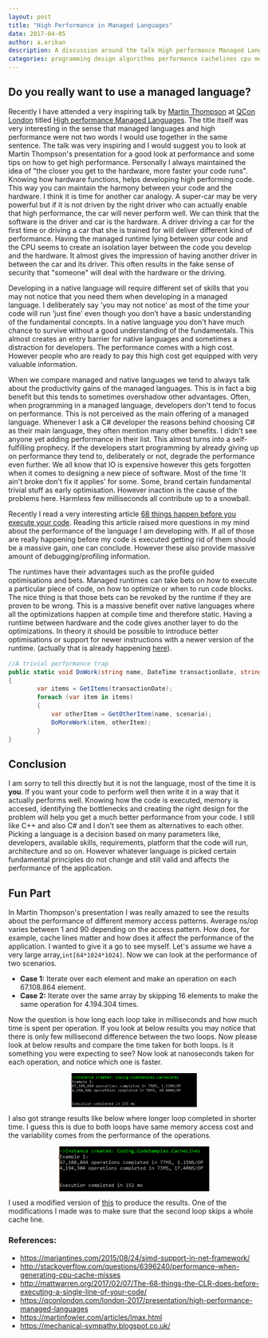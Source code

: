 ```yaml
---
layout: post
title: "High Performance in Managed Languages"
date: 2017-04-05
author: a.arikan
description: A discussion around the talk High performance Managed Languages by Martin Thompson at QCon London 2017
categories: programming design algorithms performance cachelines cpu memory
---
```

## Do you really want to use a managed language?
Recently I have attended a very inspiring talk by [Martin Thompson](https://mechanical-sympathy.blogspot.co.uk/) at [QCon London](https://qconlondon.com/) titled [High performance Managed Languages](https://qconlondon.com/london-2017/presentation/high-performance-managed-languages). The title itself was very interesting in the sense that managed languages and high performance were not two words I would use together in the same sentence. The talk was very inspiring and I would suggest you to look at Martin Thompson's presentation for a good look at performance and some tips on how to get high performance. Personally I always maintained the idea of "the closer you get to the hardware, more faster your code runs". Knowing how hardware functions, helps developing high performing code. This way you can maintain the harmony between your code and the hardware. I think it is time for another car analogy. A super-car may be very powerful but if it is not driven by the right driver who can actually enable that high performance, the car will never perform well. We can think that the software is the driver and car is the hardware. A driver driving a car for the first time or driving a car that she is trained for will deliver different kind of performance. Having the managed runtime lying between your code and the CPU seems to create an isolation layer between the code you develop and the hardware. It almost gives the impression of having another driver in between the car and its driver. This often results in the fake sense of security that "someone" will deal with the hardware or the driving. 

Developing in a native language will require different set of skills that you may not notice that you need them when developing in a managed language. I deliberately say  'you may not notice' as most of the time your code will run 'just fine' even though you don’t have a basic understanding of the fundamental concepts. In a native language you don't have much chance to survive without a good understanding of the fundamentals. This almost creates an entry barrier for native languages and sometimes a distraction for developers. The performance comes with a high cost. However people who are ready to pay this high cost get equipped with very valuable information.

When we compare managed and native languages we tend to always talk about the productivity gains of the managed languages. This is in fact a big benefit but this tends to sometimes overshadow other advantages. Often, when programming in a managed language, developers don't tend to  focus on performance. This is not perceived as the main offering of a managed language. Whenever I ask a C# developer the reasons behind choosing C# as their main language, they often mention many other benefits. I didn't see anyone yet adding performance in their list. This almost turns into a self-fulfilling prophecy. If the developers start programming by already giving up on performance they tend to, deliberately or not, degrade the performance even further. We all know that IO is expensive however this gets forgotten when it comes to designing a new piece of software. Most of the time 'It ain't broke don't fix it applies' for some. Some, brand certain fundamental trivial stuff as early optimisation. However inaction is the cause of the problems here. Harmless few milliseconds all contribute up to a snowball. 

Recently I read a very interesting article [68 things happen before you execute your code](http://mattwarren.org/2017/02/07/The-68-things-the-CLR-does-before-executing-a-single-line-of-your-code/). Reading this article raised more questions in my mind about the performance of the language I am developing with. If all of those are really happening before my code is executed getting rid of them should be a massive gain, one can conclude. However these also provide massive amount of debugging/profiling information.

The runtimes have their advantages such as the profile guided optimisations and bets. Managed runtimes can take bets on how to execute a particular piece of code, on how to optimize or when to run code blocks. The nice thing is that those bets can be revoked by the runtime if they are proven to be wrong. This is a massive benefit over native languages where all the optimizations happen at compile time and therefore static. Having a runtime between hardware and the code gives another layer to do the optimizations. In theory it should be possible to introduce better optimisations or support for newer instructions with a newer version of the runtime. (actually that is already happening [here](https://mariantines.com/2015/08/24/simd-support-in-net-framework/)). 

```csharp
//A trivial performance trap 
public static void DoWork(string name, DateTime transactionDate, string scenario)
{
        var items = GetItems(transactionDate);
        foreach (var item in items)
        {
            var otherItem = GetOtherItem(name, scenario);
	        DoMoreWork(item, otherItem);
        }
}
```

## Conclusion
I am sorry to tell this directly but it is not the language, most of the time it is **you**. If you want your code to perform well then write it in a way that it actually performs well. Knowing how the code is executed, memory is accesed, identifying the bottlenecks and creating the right design for the problem will help you get a much better performance from your code. I still like C++ and also C# and I don't see them as alternatives to each other. Picking a language is a decision based on many parameters like, developers, available skills, requirements, platform that the code will run, architecture and so on. However whatever language is picked certain fundamental principles do not change and still valid and affects the performance of the application. 

## Fun Part
In Martin Thompson's presentation I was really amazed to see the results about the performance of different memory access patterns. Average ns/op varies between 1 and 90 depending on the access pattern. 
How does, for example, cache lines matter and how does it affect the performance of the application. I wanted to give it a go to see myself. Let's assume we have a very large array,```int[64*1024*1024]```. Now we can look at the performance of two scenarios. 

* **Case 1:** Iterate over each element and make an operation on each 67.108.864 element. 
* **Case 2:** Iterate over the same array by skipping 16 elements to make the same operation for 4.194.304 times.

Now the question is how long each loop take in milliseconds and how much time is spent per operation. If you look at below results you may notice that there is only few millisecond difference between the two loops. Now please look at below results and compare the time taken for both loops. Is it something you were expecting to see? Now look at nanoseconds taken for each operation, and notice which one is faster.

<img src="/assets/images/post-images/cachelines1.png" alt="Loop performance" 
style="width: 50%; max-width: 350px;display: block;margin: 0 auto" />


I also got strange results like below where longer loop completed in shorter time. I guess this is due to both loops have same memory access cost and the variability comes from the performance of the operations.

<img src="/assets/images/post-images/cachelines2.png" alt="Loop performance" 
style="width: 60%; display: block; margin: 0 auto" />
 
I used a modified version of [this](http://stackoverflow.com/questions/6396240/performance-when-generating-cpu-cache-misses) to produce the results. One of the modifications I made was to make sure that the second  loop skips a whole cache line. 

### References:
* https://mariantines.com/2015/08/24/simd-support-in-net-framework/
* http://stackoverflow.com/questions/6396240/performance-when-generating-cpu-cache-misses
* http://mattwarren.org/2017/02/07/The-68-things-the-CLR-does-before-executing-a-single-line-of-your-code/
* https://qconlondon.com/london-2017/presentation/high-performance-managed-languages
* https://martinfowler.com/articles/lmax.html
* https://mechanical-sympathy.blogspot.co.uk/

